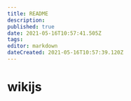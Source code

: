 ```yaml
---
title: README
description: 
published: true
date: 2021-05-16T10:57:41.505Z
tags: 
editor: markdown
dateCreated: 2021-05-16T10:57:39.120Z
---
```


# wikijs